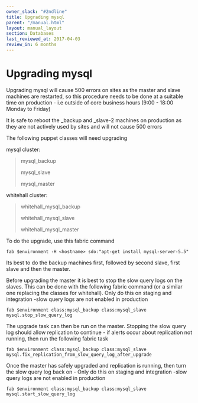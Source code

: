```yaml
---
owner_slack: "#2ndline"
title: Upgrading mysql
parent: "/manual.html"
layout: manual_layout
section: Databases
last_reviewed_at: 2017-04-03
review_in: 6 months
---
```


# Upgrading mysql

Upgrading mysql will cause 500 errors on sites as the master and slave
machines are restarted, so this procedure needs to be done at a suitable
time on production - i.e outside of core business hours (9:00 - 18:00
Monday to Friday)

It is safe to reboot the \_backup and \_slave-2 machines on production
as they are not actively used by sites and will not cause 500 errors

The following puppet classes will need upgrading

mysql cluster:

> mysql\_backup
>
> mysql\_slave
>
> mysql\_master

whitehall cluster:

> whitehall\_mysql\_backup
>
> whitehall\_mysql\_slave
>
> whitehall\_mysql\_master

To do the upgrade, use this fabric command

`fab $environment -H <hostname> sdo:"apt-get install mysql-server-5.5"`

Its best to do the backup machines first, followed by second slave,
first slave and then the master.

Before upgrading the master it is best to stop the slow query logs on
the slaves. This can be done with the following fabric command (or a
similar one replacing the classes for whitehall). Only do this on
staging and integration -slow query logs are not enabled in production

`fab $environment class:mysql_backup class:mysql_slave mysql.stop_slow_query_log`

The upgrade task can then be run on the master. Stopping the slow query
log should allow replication to continue - if alerts occur about
replication not running, then run the following fabric task

`fab $environment class:mysql_backup class:mysql_slave mysql.fix_replication_from_slow_query_log_after_upgrade`

Once the master has safely upgraded and replication is running, then
turn the slow query log back on - Only do this on staging and
integration -slow query logs are not enabled in production

`fab $environment class:mysql_backup class:mysql_slave mysql.start_slow_query_log`
